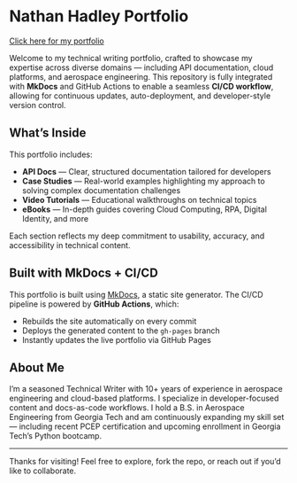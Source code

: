 # Nathan Hadley Portfolio
[Click here for my portfolio](https://nathanhadleyportf.github.io/Portfolio/)

Welcome to my technical writing portfolio, crafted to showcase my expertise across diverse domains — including API documentation, cloud platforms, and aerospace engineering. This repository is fully integrated with **MkDocs** and GitHub Actions to enable a seamless **CI/CD workflow**, allowing for continuous updates, auto-deployment, and developer-style version control.

## What’s Inside

This portfolio includes:

- **API Docs** — Clear, structured documentation tailored for developers
- **Case Studies** — Real-world examples highlighting my approach to solving complex documentation challenges
- **Video Tutorials** — Educational walkthroughs on technical topics
- **eBooks** — In-depth guides covering Cloud Computing, RPA, Digital Identity, and more

Each section reflects my deep commitment to usability, accuracy, and accessibility in technical content.

## Built with MkDocs + CI/CD

This portfolio is built using [MkDocs](https://www.mkdocs.org), a static site generator. The CI/CD pipeline is powered by **GitHub Actions**, which:

- Rebuilds the site automatically on every commit
- Deploys the generated content to the `gh-pages` branch
- Instantly updates the live portfolio via GitHub Pages

## About Me

I’m a seasoned Technical Writer with 10+ years of experience in aerospace engineering and cloud-based platforms. I specialize in developer-focused content and docs-as-code workflows. I hold a B.S. in Aerospace Engineering from Georgia Tech and am continuously expanding my skill set — including recent PCEP certification and upcoming enrollment in Georgia Tech’s Python bootcamp.

---

Thanks for visiting! Feel free to explore, fork the repo, or reach out if you’d like to collaborate.

